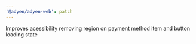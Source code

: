 ```yaml
---
'@adyen/adyen-web': patch
---
```


Improves acessibility removing region on payment method item and button loading state
